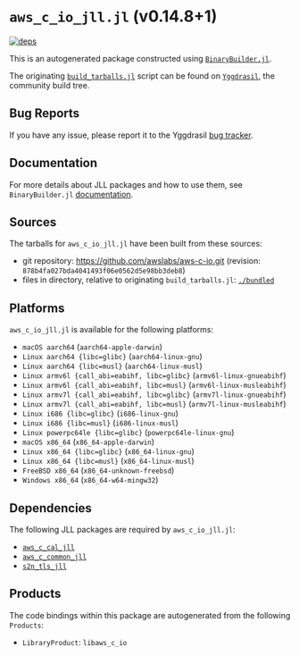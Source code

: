 # `aws_c_io_jll.jl` (v0.14.8+1)

[![deps](https://juliahub.com/docs/aws_c_io_jll/deps.svg)](https://juliahub.com/ui/Packages/General/aws_c_io_jll/)

This is an autogenerated package constructed using [`BinaryBuilder.jl`](https://github.com/JuliaPackaging/BinaryBuilder.jl).

The originating [`build_tarballs.jl`](https://github.com/JuliaPackaging/Yggdrasil/blob/df80831deebba78d084dc49419db6fac052c997c/A/aws_c_io/build_tarballs.jl) script can be found on [`Yggdrasil`](https://github.com/JuliaPackaging/Yggdrasil/), the community build tree.

## Bug Reports

If you have any issue, please report it to the Yggdrasil [bug tracker](https://github.com/JuliaPackaging/Yggdrasil/issues).

## Documentation

For more details about JLL packages and how to use them, see `BinaryBuilder.jl` [documentation](https://docs.binarybuilder.org/stable/jll/).

## Sources

The tarballs for `aws_c_io_jll.jl` have been built from these sources:

* git repository: https://github.com/awslabs/aws-c-io.git (revision: `878b4fa027bda4041493f06e0562d5e98bb3deb8`)
* files in directory, relative to originating `build_tarballs.jl`: [`./bundled`](https://github.com/JuliaPackaging/Yggdrasil/tree/df80831deebba78d084dc49419db6fac052c997c/A/aws_c_io/bundled)

## Platforms

`aws_c_io_jll.jl` is available for the following platforms:

* `macOS aarch64` (`aarch64-apple-darwin`)
* `Linux aarch64 {libc=glibc}` (`aarch64-linux-gnu`)
* `Linux aarch64 {libc=musl}` (`aarch64-linux-musl`)
* `Linux armv6l {call_abi=eabihf, libc=glibc}` (`armv6l-linux-gnueabihf`)
* `Linux armv6l {call_abi=eabihf, libc=musl}` (`armv6l-linux-musleabihf`)
* `Linux armv7l {call_abi=eabihf, libc=glibc}` (`armv7l-linux-gnueabihf`)
* `Linux armv7l {call_abi=eabihf, libc=musl}` (`armv7l-linux-musleabihf`)
* `Linux i686 {libc=glibc}` (`i686-linux-gnu`)
* `Linux i686 {libc=musl}` (`i686-linux-musl`)
* `Linux powerpc64le {libc=glibc}` (`powerpc64le-linux-gnu`)
* `macOS x86_64` (`x86_64-apple-darwin`)
* `Linux x86_64 {libc=glibc}` (`x86_64-linux-gnu`)
* `Linux x86_64 {libc=musl}` (`x86_64-linux-musl`)
* `FreeBSD x86_64` (`x86_64-unknown-freebsd`)
* `Windows x86_64` (`x86_64-w64-mingw32`)

## Dependencies

The following JLL packages are required by `aws_c_io_jll.jl`:

* [`aws_c_cal_jll`](https://github.com/JuliaBinaryWrappers/aws_c_cal_jll.jl)
* [`aws_c_common_jll`](https://github.com/JuliaBinaryWrappers/aws_c_common_jll.jl)
* [`s2n_tls_jll`](https://github.com/JuliaBinaryWrappers/s2n_tls_jll.jl)

## Products

The code bindings within this package are autogenerated from the following `Products`:

* `LibraryProduct`: `libaws_c_io`
